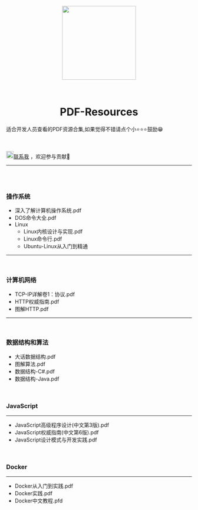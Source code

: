 <p align="center">
  <img src="https://gitee.com/my_netinlove/Picturebed/raw/master/images/pdf.png" width="200" />
</p>

​																		

<h1 align="center">
  PDF-Resources
</h1>



适合开发人员查看的PDF资源合集,如果觉得不错请点个小⭐⭐⭐鼓励😁

</br>

<img src="https://gitee.com/my_netinlove/Picturebed/raw/master/images/msg.png" width="20" /><a href="https://github.com/JontyMin/PDF-Resources/issues">联系我</a> ，欢迎参与贡献👏

---

</br>

</br>

### 操作系统

- 深入了解计算机操作系统.pdf
- DOS命令大全.pdf
- Linux
  - Linux内核设计与实现.pdf
  - Linux命令行.pdf
  - Ubuntu-Linux从入门到精通

---

</br>

### 计算机网络

- TCP-IP详解卷1：协议.pdf
- HTTP权威指南.pdf
- 图解HTTP.pdf

---

</br>

### 数据结构和算法

- 大话数据结构.pdf
- 图解算法.pdf
- 数据结构-C#.pdf
- 数据结构-Java.pdf

</br>

### JavaScript

---

- JavaScript高级程序设计(中文第3版).pdf
- JavaScript权威指南(中文第6版).pdf
- JavaScript设计模式与开发实践.pdf

</br>

### Docker

---

- Docker从入门到实践.pdf
- Docker实践.pdf
- Docker中文教程.pfd

